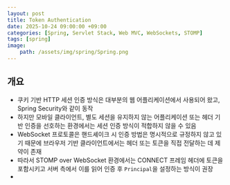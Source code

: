 ```yaml
---
layout: post
title: Token Authentication
date: 2025-10-24 09:00:00 +09:00
categories: [Spring, Servlet Stack, Web MVC, WebSockets, STOMP]
tags: [spring]
image:
    path: /assets/img/spring/Spring.png
---
```



## 개요

- 쿠키 기반 HTTP 세션 인증 방식은 대부분의 웹 어플리케이션에서 사용되어 왔고, Spring Security와 같이 동작
- 하지만 모바일 클라이언트, 별도 세션을 유지하지 않는 어플리케이션 또는 헤더 기반 인증을 선호하는 환경에서는 세션 인증 방식이 적합하지 않을 수 있음
- WebSocket 프로토콜은 핸드셰이크 시 인증 방법은 명시적으로 규정하지 않고 있기 때문에 브라우저 기반 클라이언트에서는 헤더 또는 토큰을 직접 전달하는 데 제약이 존재
- 따라서 STOMP over WebSocket 환경에서는 CONNECT 프레임 헤더에 토큰을 포함시키고 서버 측에서 이를 읽어 인증 후 `Principal`을 설정하는 방식이 권장
- 